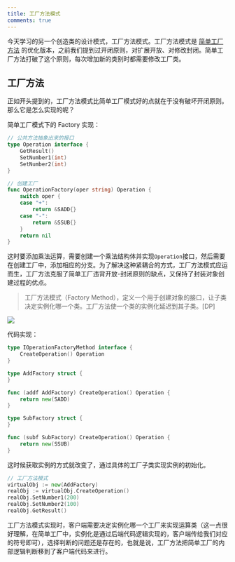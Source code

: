 ```yaml
---
title: 工厂方法模式
comments: true
---
```


今天学习的另一个创造类的设计模式，工厂方法模式。工厂方法模式是 [简单工厂方法](https://bqyang.top/2022/design-pattern/easy-factory/) 的优化版本，之前我们提到过开闭原则，对扩展开放、对修改封闭。简单工厂方法打破了这个原则，每次增加新的类别时都需要修改工厂类。

<!--more-->

## 工厂方法

正如开头提到的，工厂方法模式比简单工厂模式好的点就在于没有破坏开闭原则。那么它是怎么实现的呢？



简单工厂模式下的 Factory 实现：

```go
// 公共方法抽象出来的接口
type Operation interface {
	GetResult()
	SetNumber1(int)
	SetNumber2(int)
}

// 创建工厂
func OperationFactory(oper string) Operation {
	switch oper {
	case "+":
		return &SADD{}
	case "-":
		return &SSUB{}
	}
	return nil
}
```

这时要添加乘法运算，需要创建一个乘法结构体并实现`Operation`接口，然后需要在创建工厂中，添加相应的分支。为了解决这种紧耦合的方式，工厂方法模式应运而生，工厂方法克服了简单工厂违背开放-封闭原则的缺点，又保持了封装对象创建过程的优点。



> 工厂方法模式（Factory Method），定义一个用于创建对象的接口，让子类决定实例化哪一个类。工厂方法使一个类的实例化延迟到其子类。[DP]

![](https://s2.loli.net/2022/06/14/clzZ1retGRO8IWu.png)

代码实现：

```go
type IOperationFactoryMethod interface {
	CreateOperation() Operation
}

type AddFactory struct {
}

func (addf AddFactory) CreateOperation() Operation {
	return new(SADD)
}

type SubFactory struct {
}

func (subf SubFactory) CreateOperation() Operation {
	return new(SSUB)
}
```



这时候获取实例的方式就改变了，通过具体的工厂子类实现实例的初始化。

```go
// 工厂方法模式
virtualObj := new(AddFactory)
realObj := virtualObj.CreateOperation()
realObj.SetNumber1(200)
realObj.SetNumber2(100)
realObj.GetResult()
```



工厂方法模式实现时，客户端需要决定实例化哪一个工厂来实现运算类（这一点很好理解，在简单工厂中，实例化是通过后端代码逻辑实现的，客户端传给我们对应的符号即可），选择判断的问题还是存在的，也就是说，工厂方法把简单工厂的内部逻辑判断移到了客户端代码来进行。